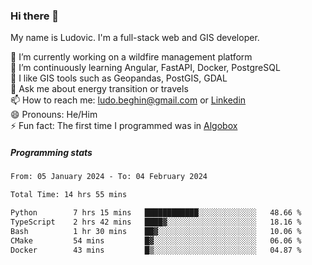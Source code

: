 ### Hi there 👋

My name is Ludovic. I'm a full-stack web and GIS developer.

 🔭 I’m currently working on a wildfire management platform<br/>
 🌱 I’m continuously learning Angular, FastAPI, Docker, PostgreSQL<br/>
 👯 I like GIS tools such as Geopandas, PostGIS, GDAL<br/>
 💬 Ask me about energy transition or travels<br/>
 📫 How to reach me: ludo.beghin@gmail.com or [Linkedin](https://www.linkedin.com/in/ludovic-beghin/)<br/>
 😄 Pronouns: He/Him<br/>
 ⚡ Fun fact: The first time I programmed was in [Algobox](https://fr.wikipedia.org/wiki/Algobox)<br/>

##### Programming stats
<!--START_SECTION:waka-->

```txt
From: 05 January 2024 - To: 04 February 2024

Total Time: 14 hrs 55 mins

Python        7 hrs 15 mins   ████████████░░░░░░░░░░░░░   48.66 %
TypeScript    2 hrs 42 mins   ████▓░░░░░░░░░░░░░░░░░░░░   18.16 %
Bash          1 hr 30 mins    ██▓░░░░░░░░░░░░░░░░░░░░░░   10.06 %
CMake         54 mins         █▓░░░░░░░░░░░░░░░░░░░░░░░   06.06 %
Docker        43 mins         █▒░░░░░░░░░░░░░░░░░░░░░░░   04.87 %
```

<!--END_SECTION:waka-->
